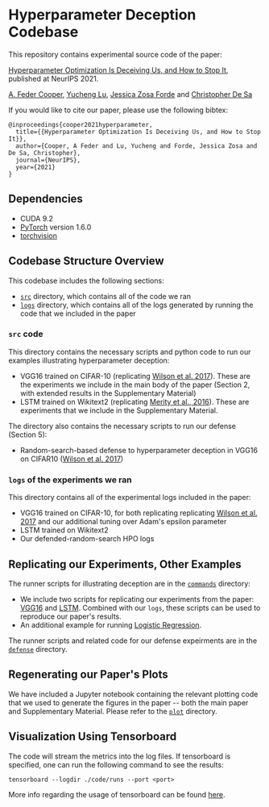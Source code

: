 # Hyperparameter Deception Codebase

This repository contains experimental source code of the paper:

[Hyperparameter Optimization Is Deceiving Us, and How to Stop It](https://arxiv.org/pdf/2102.03034.pdf), published at NeurIPS 2021.

[A. Feder Cooper](https://cacioepe.pe/), [Yucheng Lu](https://www.cs.cornell.edu/~yucheng/), [Jessica Zosa Forde](https://jzf2101.github.io/) and [Christopher De Sa](https://www.cs.cornell.edu/~cdesa/)

If you would like to cite our paper, please use the following bibtex:

```
@inproceedings{cooper2021hyperparameter,
  title={{Hyperparameter Optimization Is Deceiving Us, and How to Stop It}},
  author={Cooper, A Feder and Lu, Yucheng and Forde, Jessica Zosa and De Sa, Christopher},
  journal={NeurIPS},
  year={2021}
}
```

## Dependencies
* CUDA 9.2
* [PyTorch](http://pytorch.org/) version 1.6.0
* [torchvision](https://github.com/pytorch/vision/)

## Codebase Structure Overview
This codebase includes the following sections:
* [`src`](https://github.com/pasta41/deception/tree/main/src) directory, which contains all of the code we ran
* [`logs`](https://github.com/pasta41/deception/tree/main/logs) directory, which contains all of the logs generated by running the code that we included in the paper

### `src` code
This directory contains the necessary scripts and python code to run our examples illustrating hyperparameter deception:

* VGG16 trained on CIFAR-10 (replicating [Wilson et al. 2017](https://arxiv.org/pdf/1705.08292.pdf)). These are the experiments we include in the main body of the paper (Section 2, with extended results in the Supplementary Material) 
* LSTM trained on Wikitext2 (replicating [Merity et al., 2016](https://arxiv.org/pdf/1609.07843.pdf)). These are experiments that we include in the Supplementary Material.

The directory also contains the necessary scripts to run our defense (Section 5):
* Random-search-based defense to hyperparameter deception in VGG16 on CIFAR10 ([Wilson et al. 2017](https://arxiv.org/pdf/1705.08292.pdf)) 

### `logs` of the experiments we ran

This directory contains all of the experimental logs included in the paper:

* VGG16 trained on CIFAR-10, for both replicating replicating [Wilson et al. 2017](https://arxiv.org/pdf/1705.08292.pdf) and our additional tuning over Adam's epsilon parameter
* LSTM trained on Wikitext2
* Our defended-random-search HPO logs

## Replicating our Experiments, Other Examples

The runner scripts for illustrating deception are in the [`commands`](https://github.com/pasta41/deception/tree/main/src/commands) directory:
* We include two scripts for replicating our experiments from the paper: [VGG16](https://github.com/pasta41/deception/blob/main/src/commands/vgg_cifar10.sh) and [LSTM](https://github.com/pasta41/deception/blob/main/src/commands/lstm_wikitext2.sh). Combined with our `logs`, these scripts can be used to reproduce our paper's results.
* An additional example for running [Logistic Regression](https://github.com/pasta41/deception/blob/main/src/commands/logistic_regression_mnist.sh).

The runner scripts and related code for our defense expeirments are in the [`defense`](https://github.com/pasta41/deception/tree/main/src/defense) directory.

## Regenerating our Paper's Plots

We have included a Jupyter notebook containing the relevant plotting code that we used to generate the figures in the paper -- both the main paper and Supplementary Material. Please refer to the [`plot`](https://github.com/pasta41/deception/tree/main/src/plot) directory.

## Visualization Using Tensorboard
The code will stream the metrics into the log files. If tensorboard is specified, one can run the following command to see the results:

```
tensorboard --logdir ./code/runs --port <port>
```

More info regarding the usage of tensorboard can be found [here](https://www.tensorflow.org/tensorboard/get_started).
